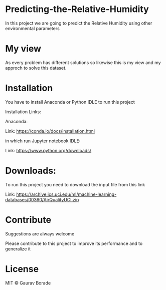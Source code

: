 # Predicting-the-Relative-Humidity
In this project we are going to predict the Relative Humidity using other environmental parameters

# My view
As every problem has different solutions so likewise this is my view and my approch to solve this dataset.

# Installation
You have to install Anaconda or Python IDLE to run this project

Installation Links:

Anaconda:

Link: https://conda.io/docs/installation.html

in which run Jupyter notebook
IDLE:

Link: https://www.python.org/downloads/

# Downloads:

To run this project you need to download the input file from this link

Link: https://archive.ics.uci.edu/ml/machine-learning-databases/00360/AirQualityUCI.zip

# Contribute

Suggestions are always welcome

Please contribute to this project to improve its performance and to generalize it


# License

MIT © Gaurav Borade




